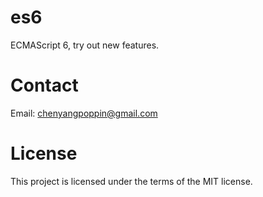 # es6
ECMAScript 6, try out new features.

# Contact
Email: chenyangpoppin@gmail.com

# License
This project is licensed under the terms of the MIT license.
